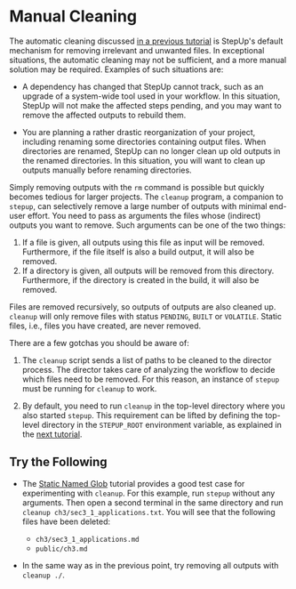 # Manual Cleaning

The automatic cleaning discussed [in a previous tutorial](../getting_started/automatic_cleaning.md)
is StepUp's default mechanism for removing irrelevant and unwanted files.
In exceptional situations, the automatic cleaning may not be sufficient,
and a more manual solution may be required.
Examples of such situations are:

- A dependency has changed that StepUp cannot track, such as an upgrade of a system-wide tool used in your workflow.
  In this situation, StepUp will not make the affected steps pending, and you may want to remove the affected outputs to rebuild them.

- You are planning a rather drastic reorganization of your project, including renaming some directories containing output files.
  When directories are renamed, StepUp can no longer clean up old outputs in the renamed directories.
  In this situation, you will want to clean up outputs manually before renaming directories.

Simply removing outputs with the `rm` command is possible but quickly becomes tedious for larger projects.
The `cleanup` program, a companion to `stepup`, can selectively remove a large number of outputs with minimal end-user effort.
You need to pass as arguments the files whose (indirect) outputs you want to remove.
Such arguments can be one of the two things:

1. If a file is given, all outputs using this file as input will be removed.
   Furthermore, if the file itself is also a build output, it will also be removed.
2. If a directory is given, all outputs will be removed from this directory.
   Furthermore, if the directory is created in the build, it will also be removed.

Files are removed recursively, so outputs of outputs are also cleaned up.
`cleanup` will only remove files with status `PENDING`, `BUILT` or `VOLATILE`.
Static files, i.e., files you have created, are never removed.

There are a few gotchas you should be aware of:

1. The `cleanup` script sends a list of paths to be cleaned to the director process.
   The director takes care of analyzing the workflow to decide which files need to be removed.
   For this reason, an instance of `stepup` must be running for `cleanup` to work.

1. By default, you need to run `cleanup` in the top-level directory where you also started `stepup`.
   This requirement can be lifted by defining the top-level directory in the `STEPUP_ROOT` environment variable, as explained in the [next tutorial](stepup_root.md).


## Try the Following

- The [Static Named Glob](static_named_glob.md) tutorial provides a good test case for experimenting with `cleanup`.
  For this example, run `stepup` without any arguments.
  Then open a second terminal in the same directory and run `cleanup ch3/sec3_1_applications.txt`.
  You will see that the following files have been deleted:

    - `ch3/sec3_1_applications.md`
    - `public/ch3.md`

- In the same way as in the previous point, try removing all outputs with `cleanup ./`.
